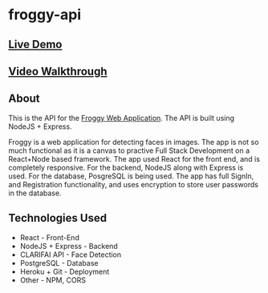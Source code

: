 # froggy-api

## [Live Demo](https://froggy-lasnab.herokuapp.com/)

## [Video Walkthrough]()

## About
This is the API for the [Froggy Web Application](https://github.com/lasnab/froggy). The API is built using NodeJS + Express.

Froggy is a web application for detecting faces in images. The app is not so much functional as it is a canvas to practive Full Stack Development on a React+Node based framework. The app used React for the front end, and is completely responsive. For the backend, NodeJS along with Express is used. For the database, PosgreSQL is being used. The app has full SignIn, and Registration functionality, and uses encryption to store user passwords in the database. 

## Technologies Used
* React - Front-End
* NodeJS + Express - Backend
* CLARIFAI API - Face Detection
* PostgreSQL - Database
* Heroku + Git - Deployment
* Other - NPM, CORS
